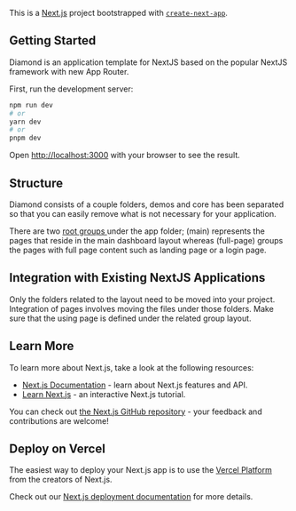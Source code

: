 This is a [Next.js](https://nextjs.org/) project bootstrapped with [`create-next-app`](https://github.com/vercel/next.js/tree/canary/packages/create-next-app).

## Getting Started

Diamond is an application template for NextJS based on the popular NextJS framework with new App Router. 

First, run the development server:

```bash
npm run dev
# or
yarn dev
# or
pnpm dev
```

Open [http://localhost:3000](http://localhost:3000) with your browser to see the result.

## Structure

<p>Diamond consists of a couple folders, demos and core has been separated so that you can easily remove what is not necessary for your application.</p>
            <p>
                There are two
                <a href="https://nextjs.org/docs/app/building-your-application/routing/route-groups" className="font-medium hover:underline">
                    root groups
                </a>
                under the app folder;
                <span className="text-primary font-medium"> (main) </span>
                represents the pages that reside in the main dashboard layout whereas
                <span className="text-primary font-medium"> (full-page) </span> groups
                the pages with full page content such as landing page or a login page.
            </p>

## Integration with Existing NextJS Applications

Only the folders related to the layout need to be moved into your project. Integration of pages involves moving the files under those folders. Make sure that the using page is defined under the related group layout.

## Learn More

To learn more about Next.js, take a look at the following resources:

- [Next.js Documentation](https://nextjs.org/docs) - learn about Next.js features and API.
- [Learn Next.js](https://nextjs.org/learn) - an interactive Next.js tutorial.

You can check out [the Next.js GitHub repository](https://github.com/vercel/next.js/) - your feedback and contributions are welcome!

## Deploy on Vercel

The easiest way to deploy your Next.js app is to use the [Vercel Platform](https://vercel.com/new?utm_medium=default-template&filter=next.js&utm_source=create-next-app&utm_campaign=create-next-app-readme) from the creators of Next.js.

Check out our [Next.js deployment documentation](https://nextjs.org/docs/deployment) for more details.
